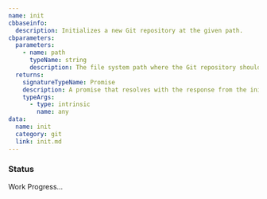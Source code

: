 ```yaml
---
name: init
cbbaseinfo:
  description: Initializes a new Git repository at the given path.
cbparameters:
  parameters:
    - name: path
      typeName: string
      description: The file system path where the Git repository should be initialized.
  returns:
    signatureTypeName: Promise
    description: A promise that resolves with the response from the init event.
    typeArgs:
      - type: intrinsic
        name: any
data:
  name: init
  category: git
  link: init.md
---
```

<CBBaseInfo/> 
 <CBParameters/>


### Status 

Work Progress...